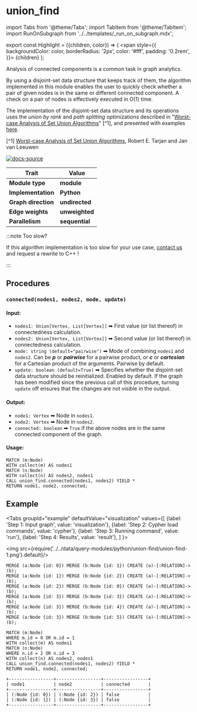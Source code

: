 # union_find

import Tabs from '@theme/Tabs';
import TabItem from '@theme/TabItem';
import RunOnSubgraph from '../../templates/_run_on_subgraph.mdx';

export const Highlight = ({children, color}) => (
  <span
    style={{
      backgroundColor: color,
      borderRadius: '2px',
      color: '#fff',
      padding: '0.2rem',
    }}>
    {children}
  </span>
);

Analysis of connected components is a common task in graph analytics.

By using a disjoint-set data structure that keeps track of them, the algorithm implemented in this module enables the user to quickly check whether a pair of given nodes is in the same or different connected component.
A check on a pair of nodes is effectively executed in O(1) time.

The implementation of the disjoint-set data structure and its operations uses the *union by rank* and *path splitting* optimizations described in "[Worst-case Analysis of Set Union Algorithms](https://dl.acm.org/doi/10.1145/62.2160)" [^1], and presented with examples [here](https://www.cs.princeton.edu/~rs/AlgsDS07/01UnionFind.pdf).

[^1] [Worst-case Analysis of Set Union Algorithms](https://dl.acm.org/doi/10.1145/62.2160), Robert E. Tarjan and Jan van Leeuwen

[![docs-source](https://img.shields.io/badge/source-union_find-FB6E00?logo=github&style=for-the-badge)](https://github.com/memgraph/mage/blob/main/python/union_find.py)

| Trait               | Value                                                 |
| ------------------- | ----------------------------------------------------- |
| **Module type**     | <Highlight color="#FB6E00">**module**</Highlight>     |
| **Implementation**  | <Highlight color="#FB6E00">**Python**</Highlight>     |
| **Graph direction** | <Highlight color="#FB6E00">**undirected**</Highlight> |
| **Edge weights**    | <Highlight color="#FB6E00">**unweighted**</Highlight> |
| **Parallelism**     | <Highlight color="#FB6E00">**sequential**</Highlight> |

:::note Too slow?

If this algorithm implementation is too slow for your use case, [contact us](mailto:tech@memgraph.com) and request a rewrite to C++ !

:::

## Procedures

<RunOnSubgraph/>

### `connected(nodes1, nodes2, mode, update)`

#### Input:

* `nodes1: Union[Vertex, List[Vertex]]` ➡ First value (or list thereof) in connectedness calculation.
* `nodes2: Union[Vertex, List[Vertex]]` ➡ Second value (or list thereof) in connectedness calculation.
* `mode: string (default="pairwise")` ➡ Mode of combining `nodes1` and `nodes2`. Can be ***p*** or ***pairwise*** for a pairwise product, or ***c*** or ***cartesian*** for a Cartesian product of the arguments. Pairwise by default.
* `update: boolean (default=True)` ➡ Specifies whether the disjoint-set data structure should be reinitialized. Enabled by default. If the graph has been modified since the previous call of this procedure, turning `update` off ensures that the changes are not visible in the output.

#### Output:

* `node1: Vertex` ➡ Node in `nodes1`.
* `node2: Vertex` ➡ Node in `nodes2`.
* `connected: boolean` ➡ `True` if the above nodes are in the same connected component of the graph.

#### Usage:
```cypher
MATCH (m:Node)
WITH collect(m) AS nodes1
MATCH (n:Node)
WITH collect(n) AS nodes2, nodes1
CALL union_find.connected(nodes1, nodes2) YIELD *
RETURN node1, node2, connected;
```

## Example

<Tabs
  groupId="example"
  defaultValue="visualization"
  values={[
    {label: 'Step 1: Input graph', value: 'visualization'},
    {label: 'Step 2: Cypher load commands', value: 'cypher'},
    {label: 'Step 3: Running command', value: 'run'},
    {label: 'Step 4: Results', value: 'result'},
  ]
}>
  <TabItem value="visualization">

  <img src={require('../../data/query-modules/python/union-find/union-find-1.png').default}/>

  </TabItem>


  <TabItem value="cypher">

```cypher
MERGE (a:Node {id: 0}) MERGE (b:Node {id: 1}) CREATE (a)-[:RELATION]->(b);
MERGE (a:Node {id: 1}) MERGE (b:Node {id: 2}) CREATE (a)-[:RELATION]->(b);
MERGE (a:Node {id: 2}) MERGE (b:Node {id: 0}) CREATE (a)-[:RELATION]->(b);
MERGE (a:Node {id: 3}) MERGE (b:Node {id: 3}) CREATE (a)-[:RELATION]->(b);
MERGE (a:Node {id: 3}) MERGE (b:Node {id: 4}) CREATE (a)-[:RELATION]->(b);
MERGE (a:Node {id: 3}) MERGE (b:Node {id: 5}) CREATE (a)-[:RELATION]->(b);
```

  </TabItem>

  <TabItem value="run">

```cypher
MATCH (m:Node)
WHERE m.id = 0 OR m.id = 1
WITH collect(m) AS nodes1
MATCH (n:Node)
WHERE n.id = 2 OR n.id = 3
WITH collect(n) AS nodes2, nodes1
CALL union_find.connected(nodes1, nodes2) YIELD *
RETURN node1, node2, connected;
```

  </TabItem>


  <TabItem value="result">

```plaintext
+-----------------+-----------------+-----------------+
| node1           | node2           | connected       |
+-----------------+-----------------+-----------------+
| (:Node {id: 0}) | (:Node {id: 2}) | false           |
| (:Node {id: 1}) | (:Node {id: 3}) | false           |
+-----------------+-----------------+-----------------+
```

  </TabItem>

</Tabs>